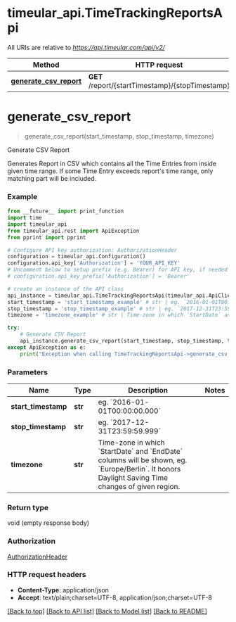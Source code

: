 # timeular_api.TimeTrackingReportsApi

All URIs are relative to *https://api.timeular.com/api/v2/*

Method | HTTP request | Description
------------- | ------------- | -------------
[**generate_csv_report**](TimeTrackingReportsApi.md#generate_csv_report) | **GET** /report/{startTimestamp}/{stopTimestamp} | Generate CSV Report


# **generate_csv_report**
> generate_csv_report(start_timestamp, stop_timestamp, timezone)

Generate CSV Report

Generates Report in CSV which contains all the Time Entries from inside given time range. If some Time Entry exceeds report's time range, only matching part will be included.

### Example
```python
from __future__ import print_function
import time
import timeular_api
from timeular_api.rest import ApiException
from pprint import pprint

# Configure API key authorization: AuthorizationHeader
configuration = timeular_api.Configuration()
configuration.api_key['Authorization'] = 'YOUR_API_KEY'
# Uncomment below to setup prefix (e.g. Bearer) for API key, if needed
# configuration.api_key_prefix['Authorization'] = 'Bearer'

# create an instance of the API class
api_instance = timeular_api.TimeTrackingReportsApi(timeular_api.ApiClient(configuration))
start_timestamp = 'start_timestamp_example' # str | eg. `2016-01-01T00:00:00.000`
stop_timestamp = 'stop_timestamp_example' # str | eg. `2017-12-31T23:59:59.999`
timezone = 'timezone_example' # str | Time-zone in which `StartDate` and `EndDate` columns will be shown, eg. `Europe/Berlin`. It honors Daylight Saving Time changes of given region. 

try:
    # Generate CSV Report
    api_instance.generate_csv_report(start_timestamp, stop_timestamp, timezone)
except ApiException as e:
    print("Exception when calling TimeTrackingReportsApi->generate_csv_report: %s\n" % e)
```

### Parameters

Name | Type | Description  | Notes
------------- | ------------- | ------------- | -------------
 **start_timestamp** | **str**| eg. &#x60;2016-01-01T00:00:00.000&#x60; | 
 **stop_timestamp** | **str**| eg. &#x60;2017-12-31T23:59:59.999&#x60; | 
 **timezone** | **str**| Time-zone in which &#x60;StartDate&#x60; and &#x60;EndDate&#x60; columns will be shown, eg. &#x60;Europe/Berlin&#x60;. It honors Daylight Saving Time changes of given region.  | 

### Return type

void (empty response body)

### Authorization

[AuthorizationHeader](../README.md#AuthorizationHeader)

### HTTP request headers

 - **Content-Type**: application/json
 - **Accept**: text/plain;charset=UTF-8, application/json;charset=UTF-8

[[Back to top]](#) [[Back to API list]](../README.md#documentation-for-api-endpoints) [[Back to Model list]](../README.md#documentation-for-models) [[Back to README]](../README.md)

